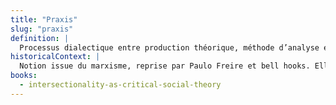 ```yaml
---
title: "Praxis"
slug: "praxis"
definition: |
  Processus dialectique entre production théorique, méthode d’analyse et engagement politique. Elle permet de penser l’intersectionnalité comme forme d’action intellectuelle située.
historicalContext: |
  Notion issue du marxisme, reprise par Paulo Freire et bell hooks. Elle valorise les savoirs produits dans les luttes comme outils d’analyse critique.
books:
  - intersectionality-as-critical-social-theory
---
```

